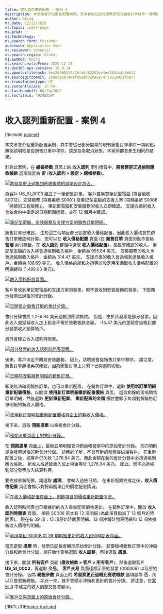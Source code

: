 ```yaml
---
title: 收入認列重新配置 - 案例 4
description: 本文章會介紹重新配置案例，其中會從已部分開票的現有銷售訂單移除一項明細。 無論該明細是從銷售訂單中移除，還是設為取消狀態，本案例都會產生相同的結果。
author: bking
ms.date: 12/21/2020
ms.topic: index-page
ms.prod: ''
ms.technology: ''
ms.search.form: Customer
audience: Application User
ms.reviewer: twheeloc
ms.search.region: Global
ms.author: bking
ms.search.validFrom: 2020-12-21
ms.dyn365.ops.version: 10.0.14
ms.openlocfilehash: 8ec28460319e7bfabe82261ee4ed7861c4b6eb11
ms.sourcegitcommit: 1909d18a74cef85aad020a6a7473281e451f58c7
ms.translationtype: HT
ms.contentlocale: zh-TW
ms.lasthandoff: 08/24/2022
ms.locfileid: "9348259"
---
```

# <a name="revenue-recognition-reallocation--scenario-4"></a>收入認列重新配置 - 案例 4

[!include [banner](../includes/banner.md)]

本文章會介紹重新配置案例，其中會從已部分開票的現有銷售訂單移除一項明細。 無論該明細是從銷售訂單中移除，還是設為取消狀態，本案例都會產生相同的結果。

針對此案例，在 **總帳參數** 頁面上的 **收入認列** 索引標籤中，**將發票更正過帳到應收帳款** 選項設定為 **否** (**收入認列 \> 設定 \> 總帳參數**)。

[![將發票更正過帳到應收帳款的選項設定為否。](./media/37_rev-rec-scenarios.png)](./media/37_rev-rec-scenarios.png)

為客戶 US\_SI\_0003 建立了一筆銷售訂單。 客戶要購買筆記型電腦 (項目編號 S0012)、安裝服務 (項目編號 S0001) 及筆記型電腦的支援方案 (項目編號 S0008「持續的工程服務」)。 筆記型電腦和安裝服務的收入立即確認。 支援方案的收入會依合約中指定的日期範圍遞延，並在 12 個月中確認。

[![筆記型電腦、安裝服務及支援方案的銷售訂單明細。](./media/38_rev-rec-scenarios.png)](./media/38_rev-rec-scenarios.png)

銷售訂單已確認。 由於這三個項目都已設定收入價格配置，因此收入價格會在銷售訂單確認時計算。 您可以在 **收入價格配置** 頁面 (在 **銷售訂單** 頁面的動作窗格 **管理** 索引標籤，在 **收入認列** 群組中選取 **收入價格配置**)，檢視會確認的收入。 筆記型電腦的收入將會過帳到收入帳戶，金額為 995.84 美元。 安裝服務的收入也會過帳到收入帳戶，金額為 314.47 美元。 支援方案的收入會過帳到遞延收入帳戶，金額為 188.69 美元。 收入價格的總和必須等於設定用來擷取收入價格配置的明細總和 (1,499.00 美元)。

[![收入價格配置頁面。](./media/39_rev-rec-scenarios.png)](./media/39_rev-rec-scenarios.png)

客戶會收到筆記型電腦和支援方案的發票，但不會收到安裝服務的發票。 下圖顯示發票已過帳的會計分錄。

[![已開票之銷售訂單的會計分錄。](./media/40_rev-rec-scenarios.png)](./media/40_rev-rec-scenarios.png)

會計分錄會將 1,276.94 美元過帳到應收帳款。 但是，由於此發票是部分發票，因此收入或遞延收入加上稅金不等於應收帳款金額。 -14.47 美元的差額會過帳到部分發票收入結算帳戶。

另外會建立收入認列時間表。

[![部分發票的收入認列時間表頁面。](./media/41_rev-rec-scenarios.png)](./media/41_rev-rec-scenarios.png)

後來，客戶決定不購買安裝服務。 因此，該明細會從銷售訂單中移除。 請注意，銷售訂單無法再次確認，因為銷售訂單上只剩下已開票的明細。

[![已移除安裝服務明細的銷售訂單。](./media/42_rev-rec-scenarios.png)](./media/42_rev-rec-scenarios.png)

即使無法確認銷售訂單，也可以重新配置。 在銷售訂單中，選取 **使用新訂單明細重新配置價格**，以開啟 **使用新訂單明細重新配置價格** 頁面。 選取剩餘的兩項銷售訂單明細，然後選取 **更新重新配置**。 **重新配置的金額** 欄位會顯示每項剩餘銷售訂單明細的新收入價格。

[![使用新訂單明細重新配置價格頁面上的新收入價格。](./media/43_rev-rec-scenarios.png)](./media/43_rev-rec-scenarios.png)

接下來，選取 **預期憑單** 以檢視會計分錄。

[![預期憑單頁面上的會計分錄。](./media/44_rev-rec-scenarios.png)](./media/44_rev-rec-scenarios.png)

在 **預期憑單** 頁面上，最後五項明細會沖銷過帳發票中的原始會計分錄。 前四項則是為發票過帳的新會計分錄。 請務必了解，不會有新的發票提供給客戶。 在重新配置之後，該客戶仍欠款 1,276.94 美元，而此金額在新的會計分錄中必須過帳到應收帳款。 新收入或遞延收入加上稅金等於 1,276.94 美元。 因此，您不必過帳到部分發票收入結算科目。

要完成重新配置，請選取 **處理**。 會輸入過帳日期。 在重新配置完成之後，**收入價格配置** 頁面會顯示剩餘兩個項目的價格配置情況。

[![在收入價格配置頁面上，剩餘項目的價格重新配置情況。](./media/45_rev-rec-scenarios.png)](./media/45_rev-rec-scenarios.png)

收入認列時間表也已根據新的收入重新配置價格更新。 在銷售訂單中，開啟 **收入認列時間表** 頁面。 項目 S0008 原本有 13 項明細 (為此項目指派了 12 個月的時間表)。 現在有 39 項：13 項原始時間表明細、13 項沖銷時間表明細和 13 項依據新收入價格的明細。

[![利用項目 S0008 中 39 項明細更新的收入認列時間表頁面。](./media/46_rev-rec-scenarios.png)](./media/46_rev-rec-scenarios.png)

當您選取 **憑單** 時，發票日記帳會顯示原始會計分錄。 若要檢視銷售訂單中的沖銷分錄和新會計分錄，請在動作窗格選取 **收入調整**，然後選取 **憑單**。

接下來，開啟 **所有客戶** 頁面 (**應收帳款 \> 客戶 \> 所有客戶**)，然後選取客戶 **US\_SI\_0003**，再選取 **交易**。 **客戶交易** 頁面僅顯示原始發票 (000008) 以及原始會計分錄。 因為 **總帳參數** 頁面上的 **將發票更正過帳到應收帳款** 選項設為 **否**，所以只會更新總帳。 如此一來，就不會顯示沖銷和更新的會計分錄。 請注意，在[案例 3](rev-rec-reallocation-scenario-3.md) 中建立的收入調整交易會顯示。

[![客戶交易頁面上的原始會計分錄。](./media/47_rev-rec-scenarios.png)](./media/47_rev-rec-scenarios.png)


[!INCLUDE[footer-include](../../includes/footer-banner.md)]
